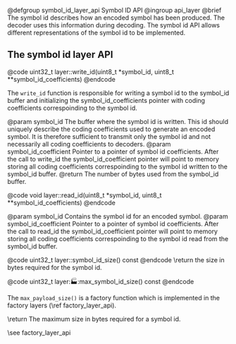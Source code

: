 @defgroup symbol_id_layer_api Symbol ID API
@ingroup api_layer
@brief The symbol id describes how an encoded symbol has been produced. The
decoder uses this information during decoding. The symbol id API allows
different representations of the symbol id to be implemented.

## The symbol id layer API

@code uint32_t layer::write_id(uint8_t *symbol_id, uint8_t **symbol_id_coefficients) @endcode

The `write_id` function is responsible for writing a symbol id to the
symbol_id buffer and initializing the symbol_id_coefficients pointer
with coding coefficients correspoinding to the symbol id.

@param symbol_id The buffer where the symbol id is written. This id should
       uniquely describe the coding coefficients used to generate an encoded
       symbol. It is therefore sufficient to transmit only the symbol id and
       not necessarily all coding coefficients to decoders.
@param symbol_id_coefficient Pointer to a pointer of symbol id coefficients.
       After the call to write_id the symbol_id_coefficient pointer will point
       to memory storing all coding coefficients correspoinding to the symbol id
       written to the symbol_id buffer.
@return The number of bytes used from the symbol_id buffer.


@code void layer::read_id(uint8_t *symbol_id, uint8_t **symbol_id_coefficients) @endcode

@param symbol_id Contains the symbol id for an encoded symbol.
@param symbol_id_coefficient Pointer to a pointer of symbol id coefficients.
       After the call to read_id the symbol_id_coefficient pointer will point
       to memory storing all coding coefficients correspoinding to the symbol id
       read from the symbol_id buffer.

@code uint32_t layer::symbol_id_size() const @endcode
\return the size in bytes required for the symbol id.

@code uint32_t layer::factory::max_symbol_id_size() const @endcode

The `max_payload_size()` is a factory function which is implemented in the
factory layers (\ref factory_layer_api).

\return The maximum size in bytes required for a symbol id.

\see factory_layer_api


